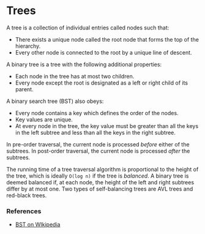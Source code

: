 # Trees

A tree is a collection of individual entries called nodes such that:
- There exists a unique node called the root node that forms the top of the hierarchy. 
- Every other node is connected to the root by a unique line of descent. 

A binary tree is a tree with the following additional properties:
- Each node in the tree has at most two children. 
- Every node except the root is designated as a left or right child of its parent. 

A binary search tree (BST) also obeys:
- Every node contains a key which defines the order of the nodes. 
- Key values are unique. 
- At every node in the tree, the key value must be greater than all the keys in the left subtree and less than all the keys in the right subtree. 

In pre-order traversal, the current node is processed *before* either of the subtrees. In post-order traversal, the current node is processed *after* the subtrees. 

The running time of a tree traversal algorithm is proportional to the height of the tree, which is ideally `O(log n)` if the tree is *balanced*. A binary tree is deemed balanced if, at each node, the height of the left and right subtrees differ by at most one. Two types of self-balancing trees are AVL trees and red-black trees.

### References
- [BST on WIkipedia ](https://en.wikipedia.org/wiki/Binary_search_tree)
